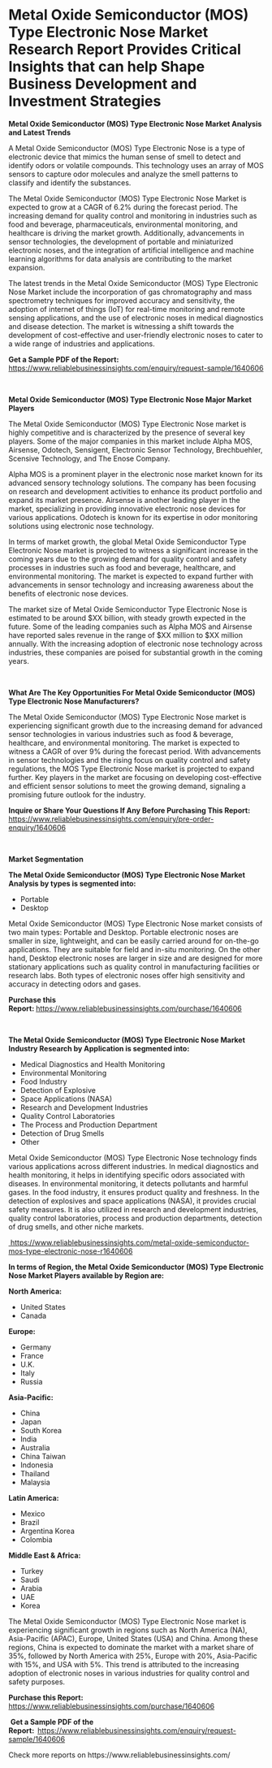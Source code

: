 <p><h1>Metal Oxide Semiconductor (MOS) Type Electronic Nose Market Research Report Provides Critical Insights that can help Shape Business Development and Investment Strategies</h1></p><p><strong>Metal Oxide Semiconductor (MOS) Type Electronic Nose Market Analysis and Latest Trends</strong></p>
<p><p>A Metal Oxide Semiconductor (MOS) Type Electronic Nose is a type of electronic device that mimics the human sense of smell to detect and identify odors or volatile compounds. This technology uses an array of MOS sensors to capture odor molecules and analyze the smell patterns to classify and identify the substances.</p><p>The Metal Oxide Semiconductor (MOS) Type Electronic Nose Market is expected to grow at a CAGR of 6.2% during the forecast period. The increasing demand for quality control and monitoring in industries such as food and beverage, pharmaceuticals, environmental monitoring, and healthcare is driving the market growth. Additionally, advancements in sensor technologies, the development of portable and miniaturized electronic noses, and the integration of artificial intelligence and machine learning algorithms for data analysis are contributing to the market expansion.</p><p>The latest trends in the Metal Oxide Semiconductor (MOS) Type Electronic Nose Market include the incorporation of gas chromatography and mass spectrometry techniques for improved accuracy and sensitivity, the adoption of internet of things (IoT) for real-time monitoring and remote sensing applications, and the use of electronic noses in medical diagnostics and disease detection. The market is witnessing a shift towards the development of cost-effective and user-friendly electronic noses to cater to a wide range of industries and applications.</p></p>
<p><strong>Get a Sample PDF of the Report:&nbsp;</strong> <a href="https://www.reliablebusinessinsights.com/enquiry/request-sample/1640606">https://www.reliablebusinessinsights.com/enquiry/request-sample/1640606</a></p>
<p>&nbsp;</p>
<p><strong>Metal Oxide Semiconductor (MOS) Type Electronic Nose Major Market Players</strong></p>
<p><p>The Metal Oxide Semiconductor (MOS) Type Electronic Nose market is highly competitive and is characterized by the presence of several key players. Some of the major companies in this market include Alpha MOS, Airsense, Odotech, Sensigent, Electronic Sensor Technology, Brechbuehler, Scensive Technology, and The Enose Company.</p><p>Alpha MOS is a prominent player in the electronic nose market known for its advanced sensory technology solutions. The company has been focusing on research and development activities to enhance its product portfolio and expand its market presence. Airsense is another leading player in the market, specializing in providing innovative electronic nose devices for various applications. Odotech is known for its expertise in odor monitoring solutions using electronic nose technology.</p><p>In terms of market growth, the global Metal Oxide Semiconductor Type Electronic Nose market is projected to witness a significant increase in the coming years due to the growing demand for quality control and safety processes in industries such as food and beverage, healthcare, and environmental monitoring. The market is expected to expand further with advancements in sensor technology and increasing awareness about the benefits of electronic nose devices.</p><p>The market size of Metal Oxide Semiconductor Type Electronic Nose is estimated to be around $XX billion, with steady growth expected in the future. Some of the leading companies such as Alpha MOS and Airsense have reported sales revenue in the range of $XX million to $XX million annually. With the increasing adoption of electronic nose technology across industries, these companies are poised for substantial growth in the coming years.</p></p>
<p>&nbsp;</p>
<p><strong>What Are The Key Opportunities For Metal Oxide Semiconductor (MOS) Type Electronic Nose Manufacturers?</strong></p>
<p><p>The Metal Oxide Semiconductor (MOS) Type Electronic Nose market is experiencing significant growth due to the increasing demand for advanced sensor technologies in various industries such as food & beverage, healthcare, and environmental monitoring. The market is expected to witness a CAGR of over 9% during the forecast period. With advancements in sensor technologies and the rising focus on quality control and safety regulations, the MOS Type Electronic Nose market is projected to expand further. Key players in the market are focusing on developing cost-effective and efficient sensor solutions to meet the growing demand, signaling a promising future outlook for the industry.</p></p>
<p><strong>Inquire or Share Your Questions If Any Before Purchasing This Report:</strong> <a href="https://www.reliablebusinessinsights.com/enquiry/pre-order-enquiry/1640606">https://www.reliablebusinessinsights.com/enquiry/pre-order-enquiry/1640606</a></p>
<p>&nbsp;</p>
<p><strong>Market Segmentation</strong></p>
<p><strong>The Metal Oxide Semiconductor (MOS) Type Electronic Nose Market Analysis by types is segmented into:</strong></p>
<p><ul><li>Portable</li><li>Desktop</li></ul></p>
<p><p>Metal Oxide Semiconductor (MOS) Type Electronic Nose market consists of two main types: Portable and Desktop. Portable electronic noses are smaller in size, lightweight, and can be easily carried around for on-the-go applications. They are suitable for field and in-situ monitoring. On the other hand, Desktop electronic noses are larger in size and are designed for more stationary applications such as quality control in manufacturing facilities or research labs. Both types of electronic noses offer high sensitivity and accuracy in detecting odors and gases.</p></p>
<p><strong>Purchase this Report:&nbsp;</strong><a href="https://www.reliablebusinessinsights.com/purchase/1640606">https://www.reliablebusinessinsights.com/purchase/1640606</a></p>
<p>&nbsp;</p>
<p><strong>The Metal Oxide Semiconductor (MOS) Type Electronic Nose Market Industry Research by Application is segmented into:</strong></p>
<p><ul><li>Medical Diagnostics and Health Monitoring</li><li>Environmental Monitoring</li><li>Food Industry</li><li>Detection of Explosive</li><li>Space Applications (NASA)</li><li>Research and Development Industries</li><li>Quality Control Laboratories</li><li>The Process and Production Department</li><li>Detection of Drug Smells</li><li>Other</li></ul></p>
<p><p>Metal Oxide Semiconductor (MOS) Type Electronic Nose technology finds various applications across different industries. In medical diagnostics and health monitoring, it helps in identifying specific odors associated with diseases. In environmental monitoring, it detects pollutants and harmful gases. In the food industry, it ensures product quality and freshness. In the detection of explosives and space applications (NASA), it provides crucial safety measures. It is also utilized in research and development industries, quality control laboratories, process and production departments, detection of drug smells, and other niche markets.</p></p>
<p><a href="https://www.reliablebusinessinsights.com/metal-oxide-semiconductor-mos-type-electronic-nose-r1640606">&nbsp;https://www.reliablebusinessinsights.com/metal-oxide-semiconductor-mos-type-electronic-nose-r1640606</a></p>
<p><strong>In terms of Region, the Metal Oxide Semiconductor (MOS) Type Electronic Nose Market Players available by Region are:</strong></p>
<p>
    <p> <strong> North America: </strong>
        <ul>
            <li>United States</li>
            <li>Canada</li>
        </ul>
        </p> 
    <p> <strong> Europe: </strong>
        <ul>
            <li>Germany</li>
            <li>France</li>
            <li>U.K.</li>
            <li>Italy</li>
            <li>Russia</li>
        </ul>
        </p> 
    <p> <strong> Asia-Pacific: </strong>
        <ul>
            <li>China</li>
            <li>Japan</li>
            <li>South Korea</li>
            <li>India</li>
            <li>Australia</li>
            <li>China Taiwan</li>
            <li>Indonesia</li>
            <li>Thailand</li>
            <li>Malaysia</li>
        </ul>
        </p> 
    <p> <strong> Latin America: </strong>
        <ul>
            <li>Mexico</li>
            <li>Brazil</li>
            <li>Argentina Korea</li>
            <li>Colombia</li>
        </ul>
        </p> 
    <p> <strong> Middle East & Africa: </strong>
        <ul>
            <li>Turkey</li>
            <li>Saudi</li>
            <li>Arabia</li>
            <li>UAE</li>
            <li>Korea</li>
        </ul>
    </p>
    </p>
<p><p>The Metal Oxide Semiconductor (MOS) Type Electronic Nose market is experiencing significant growth in regions such as North America (NA), Asia-Pacific (APAC), Europe, United States (USA) and China. Among these regions, China is expected to dominate the market with a market share of 35%, followed by North America with 25%, Europe with 20%, Asia-Pacific with 15%, and USA with 5%. This trend is attributed to the increasing adoption of electronic noses in various industries for quality control and safety purposes.</p></p>
<p><strong>Purchase this Report: </strong><a href="https://www.reliablebusinessinsights.com/purchase/1640606">https://www.reliablebusinessinsights.com/purchase/1640606</a></p>
<p>&nbsp;<strong>Get a Sample PDF of the Report:&nbsp;&nbsp;</strong><a href="https://www.reliablebusinessinsights.com/enquiry/request-sample/1640606">https://www.reliablebusinessinsights.com/enquiry/request-sample/1640606</a></p>
<p><strong></strong></p>
<p>Check more reports on https://www.reliablebusinessinsights.com/</p>